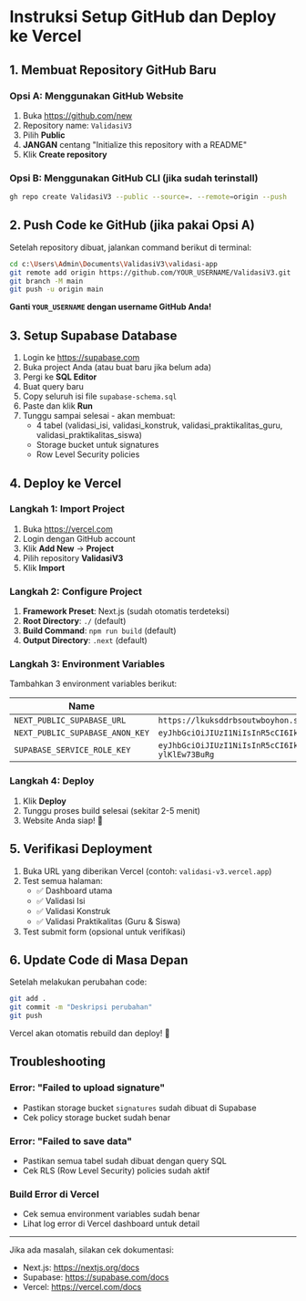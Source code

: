 # Instruksi Setup GitHub dan Deploy ke Vercel

## 1. Membuat Repository GitHub Baru

### Opsi A: Menggunakan GitHub Website
1. Buka https://github.com/new
2. Repository name: `ValidasiV3`
3. Pilih **Public**
4. **JANGAN** centang "Initialize this repository with a README"
5. Klik **Create repository**

### Opsi B: Menggunakan GitHub CLI (jika sudah terinstall)
```bash
gh repo create ValidasiV3 --public --source=. --remote=origin --push
```

## 2. Push Code ke GitHub (jika pakai Opsi A)

Setelah repository dibuat, jalankan command berikut di terminal:

```bash
cd c:\Users\Admin\Documents\ValidasiV3\validasi-app
git remote add origin https://github.com/YOUR_USERNAME/ValidasiV3.git
git branch -M main
git push -u origin main
```

**Ganti `YOUR_USERNAME` dengan username GitHub Anda!**

## 3. Setup Supabase Database

1. Login ke https://supabase.com
2. Buka project Anda (atau buat baru jika belum ada)
3. Pergi ke **SQL Editor**
4. Buat query baru
5. Copy seluruh isi file `supabase-schema.sql`
6. Paste dan klik **Run**
7. Tunggu sampai selesai - akan membuat:
   - 4 tabel (validasi_isi, validasi_konstruk, validasi_praktikalitas_guru, validasi_praktikalitas_siswa)
   - Storage bucket untuk signatures
   - Row Level Security policies

## 4. Deploy ke Vercel

### Langkah 1: Import Project
1. Buka https://vercel.com
2. Login dengan GitHub account
3. Klik **Add New** → **Project**
4. Pilih repository **ValidasiV3**
5. Klik **Import**

### Langkah 2: Configure Project
1. **Framework Preset**: Next.js (sudah otomatis terdeteksi)
2. **Root Directory**: `./` (default)
3. **Build Command**: `npm run build` (default)
4. **Output Directory**: `.next` (default)

### Langkah 3: Environment Variables
Tambahkan 3 environment variables berikut:

| Name | Value |
|------|-------|
| `NEXT_PUBLIC_SUPABASE_URL` | `https://lkuksddrbsoutwboyhon.supabase.co` |
| `NEXT_PUBLIC_SUPABASE_ANON_KEY` | `eyJhbGciOiJIUzI1NiIsInR5cCI6IkpXVCJ9.eyJpc3MiOiJzdXBhYmFzZSIsInJlZiI6ImxrdWtzZGRyYnNvdXR3Ym95aG9uIiwicm9sZSI6ImFub24iLCJpYXQiOjE3NTkyMDU5NDMsImV4cCI6MjA3NDc4MTk0M30.l7L8VpPepXuge1ZMrbYrS_H4_4a_GPASb8wcgshg5lQ` |
| `SUPABASE_SERVICE_ROLE_KEY` | `eyJhbGciOiJIUzI1NiIsInR5cCI6IkpXVCJ9.eyJpc3MiOiJzdXBhYmFzZSIsInJlZiI6ImxrdWtzZGRyYnNvdXR3Ym95aG9uIiwicm9sZSI6InNlcnZpY2Vfcm9sZSIsImlhdCI6MTc1OTIwNTk0MywiZXhwIjoyMDc0NzgxOTQzfQ.7A3KrtNmaKL5JvtCvGWlEGYGO6X2Bb-ylKlEw73BuRg` |

### Langkah 4: Deploy
1. Klik **Deploy**
2. Tunggu proses build selesai (sekitar 2-5 menit)
3. Website Anda siap! 🎉

## 5. Verifikasi Deployment

1. Buka URL yang diberikan Vercel (contoh: `validasi-v3.vercel.app`)
2. Test semua halaman:
   - ✅ Dashboard utama
   - ✅ Validasi Isi
   - ✅ Validasi Konstruk
   - ✅ Validasi Praktikalitas (Guru & Siswa)
3. Test submit form (opsional untuk verifikasi)

## 6. Update Code di Masa Depan

Setelah melakukan perubahan code:

```bash
git add .
git commit -m "Deskripsi perubahan"
git push
```

Vercel akan otomatis rebuild dan deploy! 🚀

## Troubleshooting

### Error: "Failed to upload signature"
- Pastikan storage bucket `signatures` sudah dibuat di Supabase
- Cek policy storage bucket sudah benar

### Error: "Failed to save data"
- Pastikan semua tabel sudah dibuat dengan query SQL
- Cek RLS (Row Level Security) policies sudah aktif

### Build Error di Vercel
- Cek semua environment variables sudah benar
- Lihat log error di Vercel dashboard untuk detail

---

Jika ada masalah, silakan cek dokumentasi:
- Next.js: https://nextjs.org/docs
- Supabase: https://supabase.com/docs
- Vercel: https://vercel.com/docs
